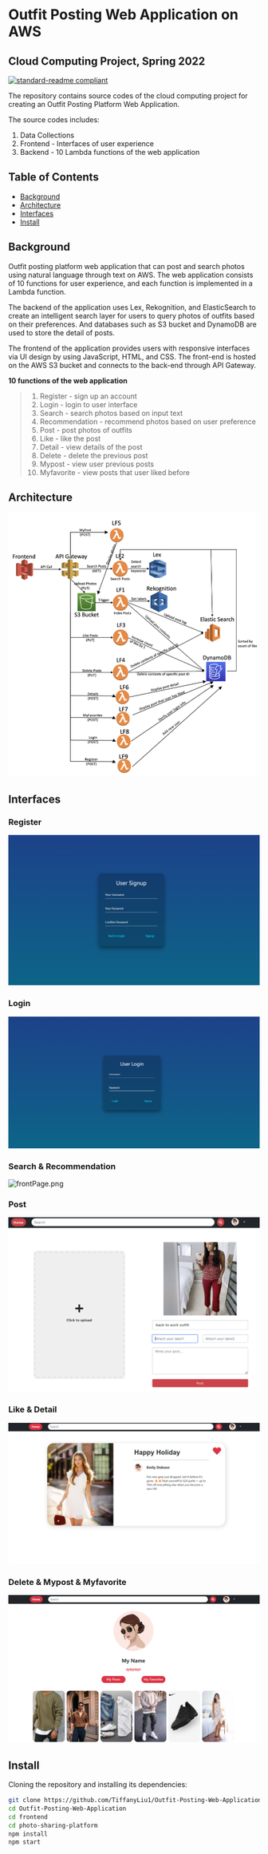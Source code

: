 # Outfit Posting Web Application on AWS
## Cloud Computing Project, Spring 2022

[![standard-readme compliant](https://img.shields.io/badge/readme%20style-standard-brightgreen.svg?style=flat-square)]()


The repository contains source codes of the cloud computing project for creating an Outfit Posting Platform Web Application.

The source codes includes:

1. Data Collections
2. Frontend - Interfaces of user experience
3. Backend - 10 Lambda functions of the web application

## Table of Contents

- [Background](#background)
- [Architecture](#architecture)
- [Interfaces](#interfaces)
- [Install](#install)

## Background

Outfit posting platform web application that can post and search photos using natural language through text on AWS. The web application consists of 10 functions for user experience, and each function is implemented in a Lambda function. 

The backend of the application uses Lex, Rekognition, and ElasticSearch to create an intelligent search layer for users to query photos of outfits based on their preferences. And databases such as S3 bucket and DynamoDB are used to store the detail of posts. 

The frontend of the application provides users with responsive interfaces via UI design by using JavaScript, HTML, and CSS. The front-end is hosted on the AWS S3 bucket and connects to the back-end through API Gateway. 

**10 functions of the web application**
>1. Register - sign up an account
>2. Login - login to user interface
>3. Search - search photos based on input text
>4. Recommendation - recommend photos based on user preference 
>5. Post - post photos of outfits
>6. Like - like the post
>7. Detail - view details of the post
>8. Delete - delete the previous post
>9. Mypost - view user previous posts
>10. Myfavorite - view posts that user liked before


## Architecture
![architecture.jpg](README.assets/architecture.jpg)


## Interfaces

### Register
![register.png](README.assets/register.png)
### Login
![login.png](README.assets/login.png)
### Search & Recommendation
![frontPage.png](README.assets/frontPage.png)
### Post
![post.png](README.assets/post.png)
### Like & Detail
![detail.png](README.assets/detail.png)
### Delete & Mypost & Myfavorite
![userPost.png](README.assets/userPost.png)



## Install

Cloning the repository and installing its dependencies:

```sh
git clone https://github.com/TiffanyLiu1/Outfit-Posting-Web-Application.git
cd Outfit-Posting-Web-Application
cd frontend
cd photo-sharing-platform
npm install
npm start
```







